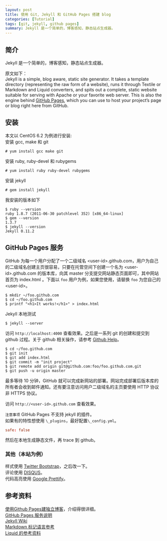 ```yaml
---
layout: post
title: 使用 Git, Jekyll 和 GitHub Pages 搭建 blog
categories: [Tutorial]
tags: [git, jekyll, github pages]
summary: Jekyll 是一个简单的，博客感知，静态站点生成器。
---
```


## 简介
Jekyll 是一个简单的，博客感知，静态站点生成器。

原文如下：  
Jekyll is a simple, blog aware, static site generator. It takes a template directory (representing the raw form of a website), runs it through Textile or Markdown and Liquid converters, and spits out a complete, static website suitable for serving with Apache or your favorite web server. This is also the engine behind [GitHub Pages](http://pages.github.com), which you can use to host your project’s page or blog right here from GitHub.  

## 安装
本文以 CentOS 6.2 为例进行安装:  
安装 gcc, make 和 git

```terminal
# yum install gcc make git
```

安装 ruby, ruby-devel 和 rubygems

```terminal
# yum install ruby ruby-devel rubygems
```
安装 jekyll

```terminal
# gem install jekyll
```
我安装的版本如下

```terminal
$ ruby --version
ruby 1.8.7 (2011-06-30 patchlevel 352) [x86_64-linux]
$ gem --version
1.3.7
$ jekyll --version
Jekyll 0.11.2
```

## GitHub Pages 服务
GitHub 为每一个用户分配了一个二级域名 &lt;user-id&gt;.github.com，用户为自己的二级域名创建主页很容易，只要在托管空间下创建一个名为 &lt;user-id&gt;.github.com 的版本库，向其 master 分支提交网站静态页面即可，其中网站首页为 index.html 。下面以 `foo` 用户为例，如果您使用，请替换 `foo` 为您自己的 &lt;user-id&gt;。 

```terminal
$ mkdir ~/foo.github.com
$ cd ~/foo.github.com
$ printf "<h1>It works!</h1>" > index.html
```

Jekyll 本地测试

```terminal
$ jekyll --server
```

访问 `http://localhost:4000` 查看效果。之后是一系列 git 的创建和提交到 github 过程。关于 github 相关操作，请参考 [Github Help](http://help.github.com)。

```terminal
$ cd ~/foo.github.com
$ git init
$ git add index.html
$ git commit -m "init project"
$ git remote add origin git@github.com:foo/foo.github.com.git
$ git push -u origin master
```

最多等待 10 分钟，GitHub 就可以完成新网站的部署。网站完成部署后版本库的所有者会收到邮件通知。还有要注意访问用户二级域名的主页要使用 HTTP 协议非 HTTPS 协议。  

访问 `http://<user-id>.github.com` 查看效果。

`注意事项`
GitHub Pages 不支持 jekyll 的插件。  
如果有的特性想使用 `\_plugins`，最好配置`\_config.yml`。

```conf
safe: false
```

然后在本地生成静态文件，再 trace 到 github。

### 其他（本站为例）
样式使用 [Twitter Bootstrap](http://twitter.github.com/bootstrap)，之后改一下。  
评论使用 [DISQUS](http://disqus.com)。  
代码高亮使用 [Google Prettify](http://code.google.com/p/google-code-prettify/)。

## 参考资料
[使用Github Pages建独立博客](http://beiyuu.com/github-pages/)，介绍得很详细。  
[GitHub Pages 服务说明](http://pages.github.com)  
[Jekyll Wiki](https://github.com/mojombo/jekyll)  
[Markdown 标记语言参考](http://daringfireball.net/projects/markdown/)  
[Liquid 的参考资料](https://github.com/Shopify/liquid/wiki/Liquid-for-Designers)

